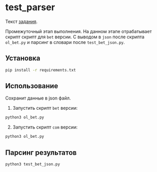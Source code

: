 # test_parser

Текст [задания](task.md).

Промежуточный этап выполнения. На данном этапе отрабатывает скрипт скрипт для `bet` версии. С выводом в `json` после скрипта `ol_bet.py` и парсинг в словари после `test_bet_json.py`.

## Установка

```bash
pip install -r requirements.txt
```

## Использование

Сохранит данные в json файл.

1. Запустить скрипт `bet` версии:
```bash
python3 ol_bet.py
```

2. Запустить скрипт `com` версии:
```bash
python3 ol_bet.py
```

## Парсинг результатов

```bash
python3 test_bet_json.py
```